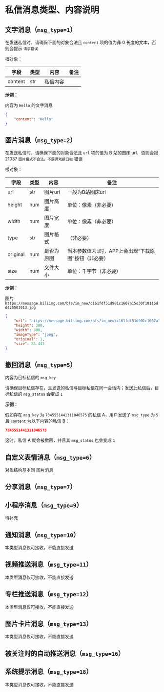 # 私信消息类型、内容说明

## 文字消息（`msg_type=1`）

在发送私信时，请确保下面的对象合法且 `content` 项的值为非 0 长度的文本，否则会提示 `请求错误`

根对象：

| 字段    | 类型 | 内容     | 备注 |
| ------- | ---- | -------- | ---- |
| content | str  | 私信内容 |      |

**示例：**

内容为 `Hello` 的文字消息

```json
{
    "content": "Hello"
}
```

## 图片消息（`msg_type=2`）

在发送私信时，请确保下面的对象合法且 `url` 项的值为 B 站的图床 url，否则会报 21037 `图片格式不合法，不要调戏接口啦` 错误

根对象：

| 字段     | 类型 | 内容       | 备注                      |
| -------- | ---- | ---------- | ------------------------- |
| url      | str  | 图片url    | 一般为B站图床url          |
| height   | num  | 图片高度   | 单位：像素（非必要）      |
| width    | num  | 图片宽度   | 单位：像素（非必要）      |
| type     | str  | 图片格式   | （非必要）                |
| original | num  | 是否为原图 | 当本参数值为`1`时，APP上会出现“下载原图”按钮（非必要） |
| size     | num  | 文件大小   | 单位：千字节（非必要）    |

**示例：**

图片 `https://message.biliimg.com/bfs/im_new/c161fdf51d901c1607a15e30f10116dd425503913.jpg`

```json
{
    "url": "https://message.biliimg.com/bfs/im_new/c161fdf51d901c1607a15e30f10116dd425503913.jpg",
    "height": 300,
    "width": 300,
    "imageType": "jpeg",
    "original": 1,
    "size": 55.443
}
```

## 撤回消息（`msg_type=5`）

内容为目标私信的 `msg_key`

请确保目标私信存在，且发送的私信与目标私信在同一会话内；发送此私信后，目标私信的 `msg_status` 会变成 `1`

**示例：**

假如存在 `msg_key` 为 `7345551441311046575` 的私信 A，用户发送了 `msg_type` 为 `5` 且 `content` 为以下内容的私信 B：

```json
7345551441311046575
```

这时，私信 A 就会被撤回，并且其 `msg_status` 也会变成 `1`

## 自定义表情消息（`msg_type=6`）

对象结构基本同 [图片消息](#图片消息（`msg_type=6`）)

## 分享消息（`msg_type=7`）

## 小程序消息（`msg_type=9`）

待补充

## 通知消息（`msg_type=10`）

本类型消息仅可接收，不能直接发送


## 视频推送消息（`msg_type=11`）

本类型消息仅可接收，不能直接发送


## 专栏推送消息（`msg_type=12`）

本类型消息仅可接收，不能直接发送


## 图片卡片消息（`msg_type=13`）

本类型消息仅可接收，不能直接发送


## 被关注时的自动推送消息（`msg_type=16`）

## 系统提示消息（`msg_type=18`）

本类型消息仅可接收，不能直接发送
